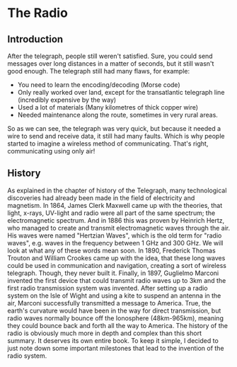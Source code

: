 # The Radio
## Introduction
After the telegraph, people still weren't satisfied. Sure, you could send messages over long distances in a matter of seconds, but it still wasn't good enough. The telegraph still had many flaws, for example:
- You need to learn the encoding/decoding (Morse code)
- Only really worked over land, except for the transatlantic telegraph line (incredibly expensive by the way)
- Used a lot of materials (Many kilometres of thick copper wire)
- Needed maintenance along the route, sometimes in very rural areas.
  
So as we can see, the telegraph was very quick, but because it needed a wire to send and receive data, it still had many faults. Which is why people started to imagine a wireless method of communicating. That's right, communicating using only air!

## History
As explained in the chapter of history of the Telegraph, many technological discoveries had already been made in the field of electricity and magnetism. 
In 1864, James Clerk Maxwell came up with the theories, that light, x-rays, UV-light and radio were all part of the same spectrum; the electromagnetic spectrum. And in 1886 this was proven by Heinrich Hertz, who managed to create and transmit electromagnetic waves through the air. His waves were named "Hertzian Waves", which is the old term for "radio waves", e.g. waves in the frequency between 1 GHz and 300 GHz. We will look at what any of these words mean soon.
In 1890, Frederick Thomas Trouton and William Crookes came up with the idea, that these long waves could be used in communication and navigation, creating a sort of wireless telegraph. Though, they never built it. Finally, in 1897, Guglielmo Marconi invented the first device that could transmit radio waves up to 3km and the first radio transmission system was invented. 
After setting up a radio system on the Isle of Wight and using a kite to suspend an antenna in the air, Marconi successfully transmitted a message to America. True, the earth's curvature would have been in the way for direct transmission, but radio waves normally bounce off the Ionosphere (48km-965km), meaning they could bounce back and forth all the way to America. 
The history of the radio is obviously much more in depth and complex than this short summary. It deserves its own entire book. To keep it simple, I decided to just note down some important milestones that lead to the invention of the radio system.
